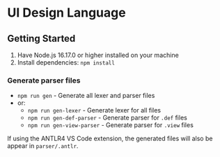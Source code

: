 # UI Design Language

## Getting Started

1. Have Node.js 16.17.0 or higher installed on your machine
2. Install dependencies: ```npm install```

### Generate parser files
  - ```npm run gen``` - Generate all lexer and parser files
  - or:
    - ```npm run gen-lexer``` - Generate lexer for all files
    - ```npm run gen-def-parser``` - Generate parser for `.def` files
    - ```npm run gen-view-parser``` - Generate parser for `.view` files

If using the ANTLR4 VS Code extension, the generated files will also be appear in `parser/.antlr`.


